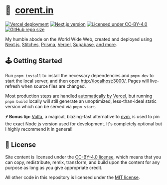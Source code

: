 # 🏡&nbsp;&nbsp;[corent.in](https://corent-in.vercel.app/)

[![Vercel deployment](https://img.shields.io/github/deployments/jakejarvis/jarv.is/production?label=vercel&logo=vercel&logoColor=white)](https://vercel.com/filoupegase/coco-io/9fhP19SvLbh2xzbygEsedTkfXpjC)
[![Next.js version](https://img.shields.io/github/package-json/dependency-version/jakejarvis/jarv.is/next/main?color=ff4088&label=next.js&logo=nextdotjs&logoColor=white)](https://nextjs.org/)
[![Licensed under CC-BY-4.0](https://img.shields.io/badge/license-CC--BY--4.0-fb7828?logo=creative-commons&logoColor=white)](LICENSE)
[![GitHub repo size](https://img.shields.io/github/repo-size/jakejarvis/jarv.is?color=009cdf&label=repo%20size&logo=git&logoColor=white)](https://github.com/filoupegase/coco.io)

My humble abode on the World Wide Web, created and deployed
using [Next.js](https://nextjs.org/), [Stitches](https://stitches.dev/), [Prisma](https://www.prisma.io/), [Vercel](https://vercel.com/), [Supabase](https://supabase.com/), [and more](https://jarv.is/humans.txt).

## 🕹️ Getting Started

Run `pnpm install` to install the necessary dependencies and `pnpm dev` to start the local server, and then
open [http://localhost:3000/](http://localhost:3000/). Pages will live-refresh when source files are changed.

Most production steps are handled [automatically by Vercel](https://vercel.com/docs/frameworks/nextjs), but
running `pnpm build` locally will still generate an unoptimized, less-than-ideal static version which can be served
via `pnpm start`.

**⚡ Bonus tip:** [Volta](https://volta.sh/), a magical, blazing-fast alternative
to [nvm](https://github.com/nvm-sh/nvm), is used to pin the exact Node.js version used for development. It's completely
optional but I highly recommend it in general!

## 📜 License

Site content is licensed under the [CC-BY-4.0 license](LICENSE), which means that you can copy, redistribute, remix,
transform, and build upon the content for any purpose as long as you give appropriate credit.

All other code in this repository is licensed under the [MIT license](LICENSE-CODE).
